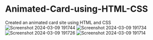 # Animated-Card-using-HTML-CSS
Created an animated card site using HTML and CSS
![Screenshot 2024-03-09 191744](https://github.com/amishab25/Animated-Card-using-HTML-CSS/assets/162141036/3e4f7b9a-f1a8-4a47-b216-dedec619e7c8)
![Screenshot 2024-03-09 191734](https://github.com/amishab25/Animated-Card-using-HTML-CSS/assets/162141036/d1af09f8-0bd2-4635-8860-6640c7e2ba0c)
![Screenshot 2024-03-09 191726](https://github.com/amishab25/Animated-Card-using-HTML-CSS/assets/162141036/1523371e-5eaf-427d-a426-f22a506ca79f)
![Screenshot 2024-03-09 191714](https://github.com/amishab25/Animated-Card-using-HTML-CSS/assets/162141036/c97d9246-8cc0-486c-948b-a48a866615a8)


